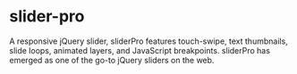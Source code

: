 # slider-pro
A responsive jQuery slider, sliderPro features touch-swipe, text thumbnails, slide loops, animated layers, and JavaScript breakpoints. sliderPro has emerged as one of the go-to jQuery sliders on the web.
